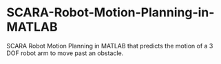 # SCARA-Robot-Motion-Planning-in-MATLAB
SCARA Robot Motion Planning in MATLAB that predicts the motion of a 3 DOF robot arm to move past an obstacle. 
